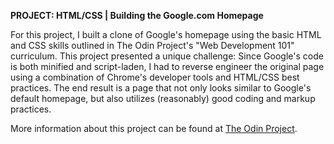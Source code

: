 **PROJECT: HTML/CSS | Building the Google.com Homepage**

For this project, I built a clone of Google's homepage using the basic HTML and CSS skills outlined in The Odin Project's "Web Development 101" curriculum. This project presented a unique challenge: Since Google's code is both minified and script-laden, I had to reverse engineer the original page using a combination of Chrome's developer tools and HTML/CSS best practices. The end result is a page that not only looks similar to Google's default homepage, but also utilizes (reasonably) good coding and markup practices.

More information about this project can be found at [The Odin Project](http://www.theodinproject.com/web-development-101/html-css).
